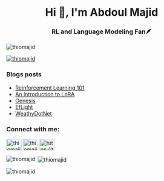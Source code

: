 <h1 align="center">Hi 👋, I'm Abdoul Majid</h1>
<h3 align="center">RL and Language Modeling Fan🪶</h3>

<p align="left"> <img src="https://komarev.com/ghpvc/?username=thiomajid&label=Profile%20views&color=0e75b6&style=flat" alt="thiomajid" /> </p>

<p align="left"> <a href="https://github.com/ryo-ma/github-profile-trophy"><img src="https://github-profile-trophy.vercel.app/?username=thiomajid" alt="thiomajid" /></a> </p>

### Blogs posts
<!-- BLOG-POST-LIST:START -->
- [Reinforcement Learning 101](https://thiomajid.github.io/blog/reinforcement-learning-101/)
- [An introduction to LoRA](https://thiomajid.github.io/blog/an-introduction-to-lora/)
- [Genesis](https://thiomajid.github.io/projects/genesis/)
- [EfLight](https://thiomajid.github.io/projects/eflight/)
- [WeathyDotNet](https://thiomajid.github.io/projects/weathydotnet/)
<!-- BLOG-POST-LIST:END -->

<h3 align="left">Connect with me:</h3>
<p align="left">
<a href="https://twitter.com/thiomajid" target="blank"><img align="center" src="https://raw.githubusercontent.com/rahuldkjain/github-profile-readme-generator/master/src/images/icons/Social/twitter.svg" alt="thiomajid" height="30" width="40" /></a>
<a href="https://linkedin.com/in/thiomajid" target="blank"><img align="center" src="https://raw.githubusercontent.com/rahuldkjain/github-profile-readme-generator/master/src/images/icons/Social/linked-in-alt.svg" alt="thiomajid" height="30" width="40" /></a>
<a href="/https://thiomajid.github.io/rss.xml" target="blank"><img align="center" src="https://raw.githubusercontent.com/rahuldkjain/github-profile-readme-generator/master/src/images/icons/Social/rss.svg" alt="https://thiomajid.github.io/rss.xml" height="30" width="40" /></a>
</p>

<p><img align="left" src="https://github-readme-stats.vercel.app/api/top-langs?username=thiomajid&show_icons=true&locale=en&layout=compact" alt="thiomajid" /></p>

<p>&nbsp;<img align="center" src="https://github-readme-stats.vercel.app/api?username=thiomajid&show_icons=true&locale=en" alt="thiomajid" /></p>

<p><img align="center" src="https://github-readme-streak-stats.herokuapp.com/?user=thiomajid&" alt="thiomajid" /></p>

